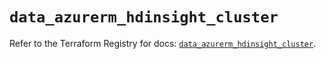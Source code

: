 # `data_azurerm_hdinsight_cluster`

Refer to the Terraform Registry for docs: [`data_azurerm_hdinsight_cluster`](https://registry.terraform.io/providers/hashicorp/azurerm/3.103.0/docs/data-sources/hdinsight_cluster).
